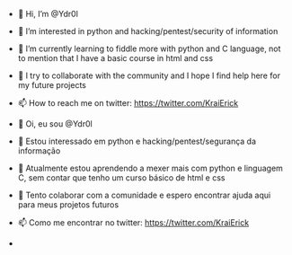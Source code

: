 - 👋 Hi, I’m @Ydr0l
- 👀 I’m interested in python and hacking/pentest/security of information
- 🌱 I’m currently learning to fiddle more with python and C language, not to mention that I have a basic course in html and css
- 💞️ I try to collaborate with the community and I hope I find help here for my future projects
- 📫 How to reach me on twitter: https://twitter.com/KraiErick

- 👋 Oi, eu sou @Ydr0l
- 👀 Estou interessado em python e hacking/pentest/segurança da informação
- 🌱 Atualmente estou aprendendo a mexer mais com python e linguagem C, sem contar que tenho um curso básico de html e css
- 💞️ Tento colaborar com a comunidade e espero encontrar ajuda aqui para meus projetos futuros
- 📫 Como me encontrar no twitter: https://twitter.com/KraiErick
- 
